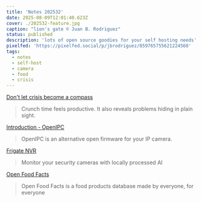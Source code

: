 ```yaml
---
title: 'Notes 202532'
date: 2025-08-09T12:01:40.623Z
cover: ./202532-feature.jpg
caption: "lion's gate © Juan B. Rodriguez"
status: published
description: 'lots of open source goodies for your self hosting needs'
pixelfed: 'https://pixelfed.social/p/jbrodriguez/859765755621224560'
tags:
  - notes
  - self-host
  - camera
  - food
  - crisis
---
```


[Don't let crisis become a compass](https://www.timcheadle.com/dont-let-crisis-become-a-compass)

> Crunch time feels productive. It also reveals problems hiding in plain sight.

[Introduction - OpenIPC](https://openipc.org/)

> OpenIPC is an alternative open firmware for your IP camera.

[Frigate NVR](https://frigate.video/)

> Monitor your security cameras with locally processed AI

[Open Food Facts](https://world.openfoodfacts.org/)

> Open Food Facts is a food products database made by everyone, for everyone

